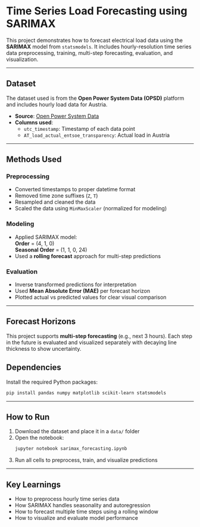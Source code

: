 
# Time Series Load Forecasting using SARIMAX

This project demonstrates how to forecast electrical load data using the **SARIMAX** model from `statsmodels`. It includes hourly-resolution time series data preprocessing, training, multi-step forecasting, evaluation, and visualization.

---

## Dataset

The dataset used is from the **Open Power System Data (OPSD)** platform and includes hourly load data for Austria.

- **Source**: [Open Power System Data](https://data.open-power-system-data.org/)
- **Columns used**:
  - `utc_timestamp`: Timestamp of each data point
  - `AT_load_actual_entsoe_transparency`: Actual load in Austria

---

## Methods Used

### Preprocessing
- Converted timestamps to proper datetime format
- Removed time zone suffixes (`Z`, `T`)
- Resampled and cleaned the data
- Scaled the data using `MinMaxScaler` (normalized for modeling)

### Modeling
- Applied SARIMAX model:  
  **Order** = (4, 1, 0)  
  **Seasonal Order** = (1, 1, 0, 24)
- Used a **rolling forecast** approach for multi-step predictions

### Evaluation
- Inverse transformed predictions for interpretation
- Used **Mean Absolute Error (MAE)** per forecast horizon
- Plotted actual vs predicted values for clear visual comparison

---

## Forecast Horizons

This project supports **multi-step forecasting** (e.g., next 3 hours). Each step in the future is evaluated and visualized separately with decaying line thickness to show uncertainty.


## Dependencies

Install the required Python packages:

```bash
pip install pandas numpy matplotlib scikit-learn statsmodels
```

---

## How to Run

1. Download the dataset and place it in a `data/` folder
2. Open the notebook:
   ```bash
   jupyter notebook sarimax_forecasting.ipynb
   ```
3. Run all cells to preprocess, train, and visualize predictions

---

## Key Learnings

- How to preprocess hourly time series data
- How SARIMAX handles seasonality and autoregression
- How to forecast multiple time steps using a rolling window
- How to visualize and evaluate model performance


